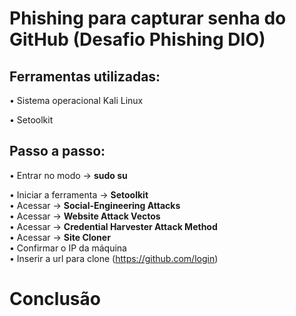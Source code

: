 # Phishing para capturar senha do GitHub (Desafio Phishing DIO)

## Ferramentas utilizadas:
• Sistema operacional Kali Linux <div>
• Setoolkit

## Passo a passo:
• Entrar no modo → **sudo su** <div>
• Iniciar a ferramenta → **Setoolkit** <div>
• Acessar → **Social-Engineering Attacks** <div>
• Acessar → **Website Attack Vectos** <div>
• Acessar → **Credential Harvester Attack Method** <div>
• Acessar → **Site Cloner** <div>
• Confirmar o IP da máquina <div>
• Inserir a url para clone (https://github.com/login) <div>

# Conclusão
